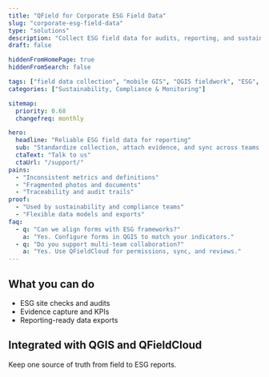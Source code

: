 ```yaml
---
title: "QField for Corporate ESG Field Data"
slug: "corporate-esg-field-data"
type: "solutions"
description: "Collect ESG field data for audits, reporting, and sustainability programs using mobile GIS."
draft: false

hiddenFromHomePage: true
hiddenFromSearch: false

tags: ["field data collection", "mobile GIS", "QGIS fieldwork", "ESG", "sustainability", "reporting"]
categories: ["Sustainability, Compliance & Monitoring"]

sitemap:
  priority: 0.68
  changefreq: monthly

hero:
  headline: "Reliable ESG field data for reporting"
  sub: "Standardize collection, attach evidence, and sync across teams with QFieldCloud."
  ctaText: "Talk to us"
  ctaUrl: "/support/"
pains:
  - "Inconsistent metrics and definitions"
  - "Fragmented photos and documents"
  - "Traceability and audit trails"
proof:
  - "Used by sustainability and compliance teams"
  - "Flexible data models and exports"
faq:
  - q: "Can we align forms with ESG frameworks?"
    a: "Yes. Configure forms in QGIS to match your indicators."
  - q: "Do you support multi-team collaboration?"
    a: "Yes. Use QFieldCloud for permissions, sync, and reviews."
---
```


## What you can do
- ESG site checks and audits  
- Evidence capture and KPIs  
- Reporting-ready data exports

## Integrated with QGIS and QFieldCloud
Keep one source of truth from field to ESG reports.
